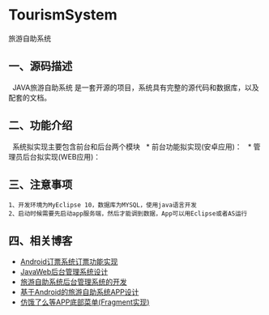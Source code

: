 # TourismSystem
旅游自助系统
## 一、源码描述
   JAVA旅游自助系统 是一套开源的项目，系统具有完整的源代码和数据库，以及配套的文档。
## 二、功能介绍
   系统拟实现主要包含前台和后台两个模块
   * 前台功能拟实现(安卓应用)：
   * 管理员后台拟实现(WEB应用)：
## 三、注意事项
    1、开发环境为MyEclipse 10，数据库为MYSQL，使用java语言开发
    2、启动时候需要先启动app服务端，然后才能调到数据，App可以用Eclipse或者AS运行
## 四、相关博客
* [Android订票系统订票功能实现](https://smilenicky.blog.csdn.net/article/details/52252232)
* [JavaWeb后台管理系统设计](https://smilenicky.blog.csdn.net/article/details/51113378)
* [旅游自助系统后台管理系统的开发](https://smilenicky.blog.csdn.net/article/details/51113062)
* [基于Android的旅游自助系统APP设计](https://blog.csdn.net/u014427391/article/details/52252068#comments)
* [仿饿了么等APP底部菜单(Fragment实现)](https://smilenicky.blog.csdn.net/article/details/52252536)

